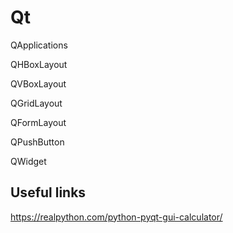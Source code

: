 # Qt

QApplications

QHBoxLayout

QVBoxLayout

QGridLayout

QFormLayout

QPushButton

QWidget

## Useful links

https://realpython.com/python-pyqt-gui-calculator/
